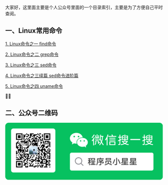 大家好，这里面主要是个人公众号里面的一个目录索引，主要是为了方便自己平时查阅。

## 一、Linux常用命令

[1. Linux命令之一 find命令](https://mp.weixin.qq.com/s?__biz=MzU4MTY3MDgwMA==&mid=2247483707&idx=1&sn=6d81d66d1cf19d567a95b25bbc92ba2c&chksm=fd4543c4ca32cad27b5e1e6e3b72e4c066bd456f354e15c395f8deb74a750504825b346534b4&scene=178&cur_album_id=1993672509614850053#rd)

[2. Linux命令之二 grep命令](https://mp.weixin.qq.com/s?__biz=MzU4MTY3MDgwMA==&mid=2247483711&idx=1&sn=af5ecf33a6f074d18e1b5de6ca1b9d2c&chksm=fd4543c0ca32cad6ede303aae2f3a94755dbdf8f9441a0b702cd34ff4bd74ecfab795992111d&scene=178&cur_album_id=1993672509614850053#rd)

[3.  Linux命令之三 sed命令](https://mp.weixin.qq.com/s?__biz=MzU4MTY3MDgwMA==&mid=2247483721&idx=1&sn=1f4971dcdf58d7a2f6da33f5e7d72bfa&chksm=fd4543b6ca32caa0f908afe65bbae17ec524bada0c37a8be420654926888ddc3a3a6ff7cca67&scene=178&cur_album_id=1993672509614850053#rd)

[4. Linux命令之三续篇 sed命令进阶篇](https://mp.weixin.qq.com/s?__biz=MzU4MTY3MDgwMA==&mid=2247483732&idx=1&sn=72e94ad923af09eb97be9b0175ebd501&chksm=fd4543abca32cabdb4f608c72a95768b87b8ec9fbc621586c573c230bbacc0a0beb59d2161e7&scene=178&cur_album_id=1993672509614850053#rd)

[5. Linux命令之四 uname命令](https://mp.weixin.qq.com/s?__biz=MzU4MTY3MDgwMA==&mid=2247483725&idx=1&sn=53a1877b9e3a2bc3aec269833bfc41fa&chksm=fd4543b2ca32caa49da6d9ce8a875caec2e4308a3176051ed6675f84c5cd8f61c51ee3c80d43&scene=178&cur_album_id=1993672509614850053#rd)





## 二、公众号二维码

![公众号标准色版](imgs/%E5%85%AC%E4%BC%97%E5%8F%B7%E6%A0%87%E5%87%86%E8%89%B2%E7%89%88-6385703.png)

